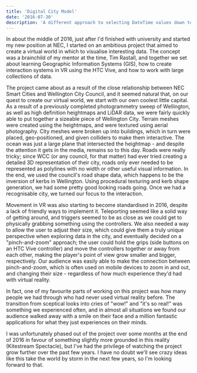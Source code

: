 ```yaml
---
title: 'Digital City Model'
date: '2016-07-30'
description: 'A different approach to selecting DateTime values down to the minute.'
---
```


In about the middle of 2016, just after I'd finished with university and started my new position at NEC, I started on an ambitious project that aimed to create a virtual world in which to visualise interesting data. The concept was a brainchild of my mentor at the time, Tim Rastall, and together we set about learning Geographic Information Systems (GIS), how to create interaction systems in VR using the HTC Vive, and how to work with large collections of data.

The project came about as a result of the close relationship between NEC Smart Cities and Wellington City Council, and it seemed natural that, on our quest to create our virtual world, we start with our own coolest little capital. As a result of a previously completed photogrammetry sweep of Wellington, as well as high definition heightmaps and LiDAR data, we were fairly quickly able to put together a sizeable piece of Wellington City. Terrain meshes were created using the heightmaps, and were textured using aerial photography. City meshes were broken up into buildings, which in turn were placed, geo-positioned, and given colliders to make them interactive. The ocean was just a large plane that intersected the heightmap - and despite the attention it gets in the media, remains so to this day. Roads were really tricky; since WCC (or any council, for that matter) had ever tried creating a detailed 3D representation of their city, roads only ever needed to be represented as polylines with no width or other useful visual information. In the end, we used the council's road shape data, which happens to be the inversion of kerbs in Wellington. Using procedural texturing and kerb shape generation, we had some pretty good looking roads going. Once we had a recognisable city, we turned our focus to the interaction.

Movement in VR was also starting to become standardised in 2016, despite a lack of friendly ways to implement it. Teleporting seemed like a solid way of getting around, and triggers seemed to be as close as we could get to physically grabbing something using the controllers. We also needed a way to allow the user to adjust their size, which could give them a truly unique perspective when exploring data in the city, and eventually decided on a "pinch-and-zoom" approach; the user could hold the grips (side buttons on an HTC Vive controller) and move the controllers together or away from each other, making the player's point of view grow smaller and bigger, respectively. Our audience was easily able to make the connection between pinch-and-zoom, which is often used on mobile devices to zoom in and out, and changing their size - regardless of how much experience they'd had with virtual reality.

In fact, one of my favourite parts of working on this project was how many people we had through who had never used virtual reality before. The transition from sceptical looks into cries of "wow!" and "it's so real!" was something we experienced often, and in almost all situations we found our audience walked away with a smile on their face and a million fantastic applications for what they just experiences on their minds.

I was unfortunately phased out of the project over some months at the end of 2016 in favour of something slightly more grounded in this reality (Kitestream Spectacle), but I've had the privilege of watching the project grow further over the past few years. I have no doubt we'll see crazy ideas like this take the world by storm in the next few years, so I'm looking forward to that. 